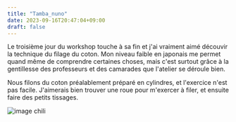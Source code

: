 ```yaml
---
title: "Tamba_nuno"
date: 2023-09-16T20:47:04+09:00
draft: false
---
```


Le troisième jour du workshop touche à sa fin et j'ai vraiment aimé découvir la
technique du filage du coton.
Mon niveau faible en japonais me permet quand même de comprendre certaines choses,
mais c'est surtout grâce à la gentillesse des professeurs et des camarades que
l'atelier se déroule bien.

Nous filons du coton préalablement préparé en cylindres, et l'exercice n'est pas
facile. J'aimerais bien trouver une roue pour m'exercer à filer, et ensuite faire des
petits tissages.

![image chili](chili.JPG)

